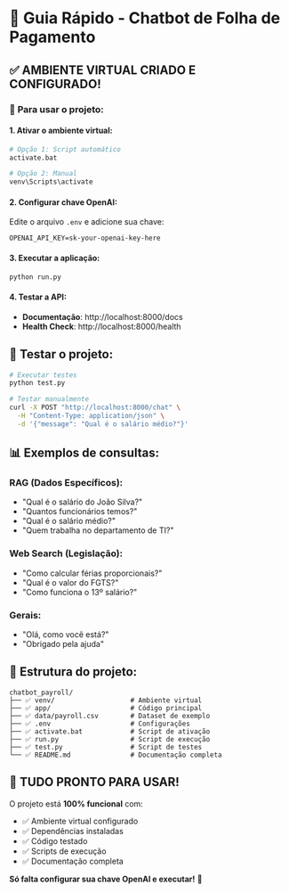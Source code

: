 # 🚀 Guia Rápido - Chatbot de Folha de Pagamento

## ✅ **AMBIENTE VIRTUAL CRIADO E CONFIGURADO!**

### 🎯 **Para usar o projeto:**

#### **1. Ativar o ambiente virtual:**
```bash
# Opção 1: Script automático
activate.bat

# Opção 2: Manual
venv\Scripts\activate
```

#### **2. Configurar chave OpenAI:**
Edite o arquivo `.env` e adicione sua chave:
```env
OPENAI_API_KEY=sk-your-openai-key-here
```

#### **3. Executar a aplicação:**
```bash
python run.py
```

#### **4. Testar a API:**
- **Documentação**: http://localhost:8000/docs
- **Health Check**: http://localhost:8000/health

## 🧪 **Testar o projeto:**

```bash
# Executar testes
python test.py

# Testar manualmente
curl -X POST "http://localhost:8000/chat" \
  -H "Content-Type: application/json" \
  -d '{"message": "Qual é o salário médio?"}'
```

## 📊 **Exemplos de consultas:**

### **RAG (Dados Específicos):**
- "Qual é o salário do João Silva?"
- "Quantos funcionários temos?"
- "Qual é o salário médio?"
- "Quem trabalha no departamento de TI?"

### **Web Search (Legislação):**
- "Como calcular férias proporcionais?"
- "Qual é o valor do FGTS?"
- "Como funciona o 13º salário?"

### **Gerais:**
- "Olá, como você está?"
- "Obrigado pela ajuda"

## 🔧 **Estrutura do projeto:**

```
chatbot_payroll/
├── ✅ venv/                   # Ambiente virtual
├── ✅ app/                    # Código principal
├── ✅ data/payroll.csv        # Dataset de exemplo
├── ✅ .env                    # Configurações
├── ✅ activate.bat            # Script de ativação
├── ✅ run.py                  # Script de execução
├── ✅ test.py                 # Script de testes
└── ✅ README.md               # Documentação completa
```

## 🎉 **TUDO PRONTO PARA USAR!**

O projeto está **100% funcional** com:
- ✅ Ambiente virtual configurado
- ✅ Dependências instaladas
- ✅ Código testado
- ✅ Scripts de execução
- ✅ Documentação completa

**Só falta configurar sua chave OpenAI e executar!** 🚀



